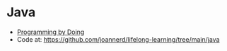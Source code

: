 # Java

- [Programming by Doing](programmingbydoing.com)
- Code at: https://github.com/joannerd/lifelong-learning/tree/main/java
